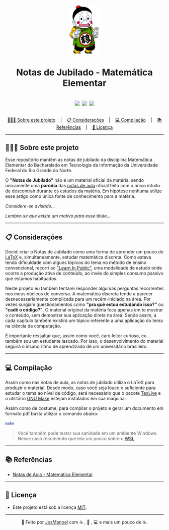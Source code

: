 <p align="center">
  <img src = "res/img/chaos.png" style = "width: 20%;">
</p>
<h1 align = "center"> 
  Notas de Jubilado - Matemática Elementar
 
  
  <p align="center">
    <img src="https://img.shields.io/github/last-commit/JosManoel/notas-de-jubilado">
    <img src="https://img.shields.io/github/license/JosManoel/notas-de-jubilado">
    <img src="https://img.shields.io/github/downloads/JosManoel/notas-de-jubilado/total">
  </p>
</h1>

<p align ="center">
<a href= "#sobre-este-projeto">👨🏻‍💻 Sobre este projeto</a> &nbsp;&nbsp;&nbsp;|&nbsp;&nbsp;&nbsp;
<a href="#consideracoes">📋 Considerações</a> &nbsp;&nbsp;&nbsp;|&nbsp;&nbsp;&nbsp;
<a href="#desenvolvimento">💻 Compilação</a> &nbsp;&nbsp;&nbsp;|&nbsp;&nbsp;&nbsp;
<a href="#referecias">📚 Referências</a> &nbsp;&nbsp;&nbsp;|&nbsp;&nbsp;&nbsp;
<a href="#licenca">📝 Licença</a>
</p>

***

<h2 id = "sobre-este-projeto">👨🏻‍💻 Sobre este projeto</h2>

Esse repositório mantém as notas de jubilado da disciplina Matemática Elementar do Bacharelado em Tecnologia da Informação da Universidade Federal do Rio Grande do Norte.

O **"Notas de Jubilado"** não é um material oficial da matéria, sendo unicamente uma **paródia** das [notas de aula](https://github.com/matematica-elementar/notas-de-aula) oficial feito com o único intuito de descontrair durante os estudos da matéria. Em hipótese nenhuma utilize esse artigo como única fonte de conhecimento para a matéria. 

_Considere-se avisado..._

_Lembre-se que existe um motivo para esse título..._


***

<h2 id="consideracoes">📋 Considerações</h2>

Decidi criar o Notas de Jubilado como uma forma de aprender um pouco de [LaTeX](https://pt.wikipedia.org/wiki/LaTeX) e, simultaneamente, estudar matemática discreta. Como estava tendo dificuldade com alguns tópicos do tema no método de ensino convencional, recorri ao ["Learn In Public"](https://segredo.dev/aprenda-em-publico/), uma modalidade de estudo onde ocorre a produção ativa de conteúdo, ao invés do simples consumo passivo que estamos habituados. 

Neste projeto eu também tentarei responder algumas perguntas recorrentes nos meus núcleos de conversa. A matemática discreta tende a parecer desnecessariamente complicada para um recém-iniciado na área. Por vezes surgiam questionamentos como **"pra quê estou estudando isso?"** ou **"cadê o código?"**. O material original da matéria foca apenas em te mostrar o conteúdo, sem demostrar sua aplicação direta na área. Sendo assim, a cada capítulo também existirá um tópico referente a uma aplicação do tema na ciência da computação.

É importante ressaltar que, assim como você, caro leitor curioso, eu também sou um estudante lascado. Por isso, o desenvolvimento do material seguirá o insano ritmo de aprendizado de um universitário brasileiro. 


***

<h2 id="compilacao">💻 Compilação</h2>

Assim como nas notas de aula, as notas de jubilado utiliza o LaTeX para produzir o material. Desde modo, caso você seja louco o suficiente para estudar o tema ao nível de código, será necessário que o pacote [TexLive](https://tug.org/texlive/) e o utilitário [GNU Make](https://www.gnu.org/software/make/) estejam instalados em sua máquina.

Assim como de costume, para compilar o projeto e gerar um documento em formato pdf basta utilizar o comando abaixo:

```sh
make
```

> Você também pode testar sua sanidade em um ambiente Windows. Nesse caso recomendo que leia um pouco sobre o [WSL](https://learn.microsoft.com/pt-br/windows/wsl/install).

***

<h2 id="referencias">📚 Referências</h2>

* [Notas de Aula - Matemática Elementar](https://github.com/matematica-elementar/notas-de-aula)


***

<h2 id="licenca">📝 Licença</h2>

- Este projeto está sob a licença [MIT](https://github.com/JosManoel/notas-de-jubilado/blob/main/LICENSE).

***

<div align = "center">

  👋 Feito por [JosManoel](https://github.com/JosManoel) com ☕ , 💊 , 💻 e mais um pouco de ☕.

</div> 
